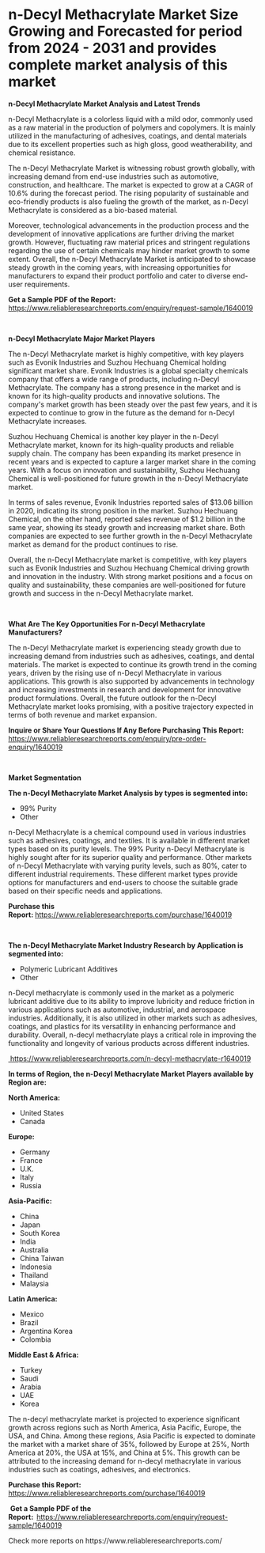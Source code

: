 <p><h1>n-Decyl Methacrylate Market Size Growing and Forecasted for period from 2024 - 2031 and provides complete market analysis of this market</h1></p><p><strong>n-Decyl Methacrylate Market Analysis and Latest Trends</strong></p>
<p><p>n-Decyl Methacrylate is a colorless liquid with a mild odor, commonly used as a raw material in the production of polymers and copolymers. It is mainly utilized in the manufacturing of adhesives, coatings, and dental materials due to its excellent properties such as high gloss, good weatherability, and chemical resistance.</p><p>The n-Decyl Methacrylate Market is witnessing robust growth globally, with increasing demand from end-use industries such as automotive, construction, and healthcare. The market is expected to grow at a CAGR of 10.6% during the forecast period. The rising popularity of sustainable and eco-friendly products is also fueling the growth of the market, as n-Decyl Methacrylate is considered as a bio-based material.</p><p>Moreover, technological advancements in the production process and the development of innovative applications are further driving the market growth. However, fluctuating raw material prices and stringent regulations regarding the use of certain chemicals may hinder market growth to some extent. Overall, the n-Decyl Methacrylate Market is anticipated to showcase steady growth in the coming years, with increasing opportunities for manufacturers to expand their product portfolio and cater to diverse end-user requirements.</p></p>
<p><strong>Get a Sample PDF of the Report:&nbsp;</strong> <a href="https://www.reliableresearchreports.com/enquiry/request-sample/1640019">https://www.reliableresearchreports.com/enquiry/request-sample/1640019</a></p>
<p>&nbsp;</p>
<p><strong>n-Decyl Methacrylate Major Market Players</strong></p>
<p><p>The n-Decyl Methacrylate market is highly competitive, with key players such as Evonik Industries and Suzhou Hechuang Chemical holding significant market share. Evonik Industries is a global specialty chemicals company that offers a wide range of products, including n-Decyl Methacrylate. The company has a strong presence in the market and is known for its high-quality products and innovative solutions. The company's market growth has been steady over the past few years, and it is expected to continue to grow in the future as the demand for n-Decyl Methacrylate increases.</p><p>Suzhou Hechuang Chemical is another key player in the n-Decyl Methacrylate market, known for its high-quality products and reliable supply chain. The company has been expanding its market presence in recent years and is expected to capture a larger market share in the coming years. With a focus on innovation and sustainability, Suzhou Hechuang Chemical is well-positioned for future growth in the n-Decyl Methacrylate market.</p><p>In terms of sales revenue, Evonik Industries reported sales of $13.06 billion in 2020, indicating its strong position in the market. Suzhou Hechuang Chemical, on the other hand, reported sales revenue of $1.2 billion in the same year, showing its steady growth and increasing market share. Both companies are expected to see further growth in the n-Decyl Methacrylate market as demand for the product continues to rise.</p><p>Overall, the n-Decyl Methacrylate market is competitive, with key players such as Evonik Industries and Suzhou Hechuang Chemical driving growth and innovation in the industry. With strong market positions and a focus on quality and sustainability, these companies are well-positioned for future growth and success in the n-Decyl Methacrylate market.</p></p>
<p>&nbsp;</p>
<p><strong>What Are The Key Opportunities For n-Decyl Methacrylate Manufacturers?</strong></p>
<p><p>The n-Decyl Methacrylate market is experiencing steady growth due to increasing demand from industries such as adhesives, coatings, and dental materials. The market is expected to continue its growth trend in the coming years, driven by the rising use of n-Decyl Methacrylate in various applications. This growth is also supported by advancements in technology and increasing investments in research and development for innovative product formulations. Overall, the future outlook for the n-Decyl Methacrylate market looks promising, with a positive trajectory expected in terms of both revenue and market expansion.</p></p>
<p><strong>Inquire or Share Your Questions If Any Before Purchasing This Report:</strong> <a href="https://www.reliableresearchreports.com/enquiry/pre-order-enquiry/1640019">https://www.reliableresearchreports.com/enquiry/pre-order-enquiry/1640019</a></p>
<p>&nbsp;</p>
<p><strong>Market Segmentation</strong></p>
<p><strong>The n-Decyl Methacrylate Market Analysis by types is segmented into:</strong></p>
<p><ul><li>99% Purity</li><li>Other</li></ul></p>
<p><p>n-Decyl Methacrylate is a chemical compound used in various industries such as adhesives, coatings, and textiles. It is available in different market types based on its purity levels. The 99% Purity n-Decyl Methacrylate is highly sought after for its superior quality and performance. Other markets of n-Decyl Methacrylate with varying purity levels, such as 80%, cater to different industrial requirements. These different market types provide options for manufacturers and end-users to choose the suitable grade based on their specific needs and applications.</p></p>
<p><strong>Purchase this Report:&nbsp;</strong><a href="https://www.reliableresearchreports.com/purchase/1640019">https://www.reliableresearchreports.com/purchase/1640019</a></p>
<p>&nbsp;</p>
<p><strong>The n-Decyl Methacrylate Market Industry Research by Application is segmented into:</strong></p>
<p><ul><li>Polymeric Lubricant Additives</li><li>Other</li></ul></p>
<p><p>n-Decyl methacrylate is commonly used in the market as a polymeric lubricant additive due to its ability to improve lubricity and reduce friction in various applications such as automotive, industrial, and aerospace industries. Additionally, it is also utilized in other markets such as adhesives, coatings, and plastics for its versatility in enhancing performance and durability. Overall, n-decyl methacrylate plays a critical role in improving the functionality and longevity of various products across different industries.</p></p>
<p><a href="https://www.reliableresearchreports.com/n-decyl-methacrylate-r1640019">&nbsp;https://www.reliableresearchreports.com/n-decyl-methacrylate-r1640019</a></p>
<p><strong>In terms of Region, the n-Decyl Methacrylate Market Players available by Region are:</strong></p>
<p>
    <p> <strong> North America: </strong>
        <ul>
            <li>United States</li>
            <li>Canada</li>
        </ul>
        </p> 
    <p> <strong> Europe: </strong>
        <ul>
            <li>Germany</li>
            <li>France</li>
            <li>U.K.</li>
            <li>Italy</li>
            <li>Russia</li>
        </ul>
        </p> 
    <p> <strong> Asia-Pacific: </strong>
        <ul>
            <li>China</li>
            <li>Japan</li>
            <li>South Korea</li>
            <li>India</li>
            <li>Australia</li>
            <li>China Taiwan</li>
            <li>Indonesia</li>
            <li>Thailand</li>
            <li>Malaysia</li>
        </ul>
        </p> 
    <p> <strong> Latin America: </strong>
        <ul>
            <li>Mexico</li>
            <li>Brazil</li>
            <li>Argentina Korea</li>
            <li>Colombia</li>
        </ul>
        </p> 
    <p> <strong> Middle East & Africa: </strong>
        <ul>
            <li>Turkey</li>
            <li>Saudi</li>
            <li>Arabia</li>
            <li>UAE</li>
            <li>Korea</li>
        </ul>
    </p>
    </p>
<p><p>The n-decyl methacrylate market is projected to experience significant growth across regions such as North America, Asia Pacific, Europe, the USA, and China. Among these regions, Asia Pacific is expected to dominate the market with a market share of 35%, followed by Europe at 25%, North America at 20%, the USA at 15%, and China at 5%. This growth can be attributed to the increasing demand for n-decyl methacrylate in various industries such as coatings, adhesives, and electronics.</p></p>
<p><strong>Purchase this Report: </strong><a href="https://www.reliableresearchreports.com/purchase/1640019">https://www.reliableresearchreports.com/purchase/1640019</a></p>
<p>&nbsp;<strong>Get a Sample PDF of the Report:&nbsp;&nbsp;</strong><a href="https://www.reliableresearchreports.com/enquiry/request-sample/1640019">https://www.reliableresearchreports.com/enquiry/request-sample/1640019</a></p>
<p><strong></strong></p>
<p>Check more reports on https://www.reliableresearchreports.com/</p>